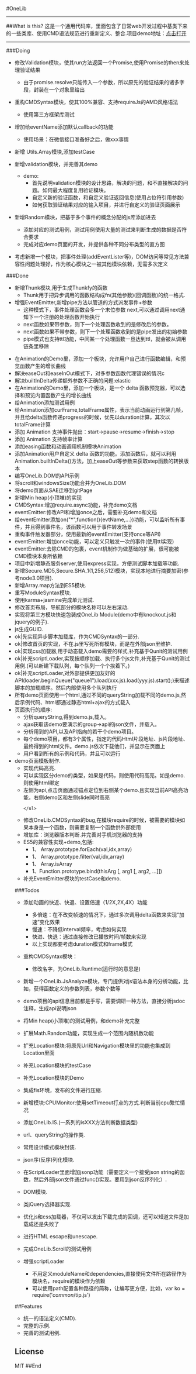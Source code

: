 #OneLib
<hr/>
##What is this?
这是一个通用代码库，里面包含了日常web开发过程中基类下来的一些类库、使用CMD语法规范进行重新定义、整合.项目demo地址：<a href="http://wbpmrck.github.io/OneLib/demo/html/index.html" target="_blank">点击打开</a>
<hr/>


###Doing
* 修改Validation模块，使其run方法返回一个Promise,使用Promise的then来处理验证结果
    * 由于promise.resolve只能传入一个参数，所以原先的验证结果的诸多字段，封装在一个对象里给出
* 重构CMDSyntax模块，使其100%兼容、支持requireJs的AMD风格语法
    * 使用第三方框架库测试
* 增加给eventName添加默认callback的功能
	* 使用场景：在微信接口准备好之后，做xxx事情

* 新增 Utils.Array模块,添加testCase
* 新增validation模块，并完善其demo
    * demo:
        * 首先说明validation模块的设计思路，解决的问题，和不直接解决的问题。如何最大程度复用验证模块。
        * 自定义新的验证函数，和自定义验证返回信息(使用占位符引用参数)
        * 如何获取验证结果对应的输入项目，并进行自定义的验证页面展示
* 新增Random模块，把基于多个事件的概念分配的js库添加进去
    * 添加对应的测试用例，测试用例使用大量的测试来判断生成的数据是否符合要求
    * 完成对应demo页面的开发，并提供各种不同分布类型的直方图
* 考虑新增一个模块，把事件处理(addEventLister等)，DOM访问等常见方法兼容性问题处理好，作为核心模块之一被其他模块依赖，无需多次定义


###Done

* 新增Thunk模块,用于生成Thunkfy的函数
    * Thunk用于把异步调用的函数结构成fn(其他参数)(回调函数)的统一格式.
* 增强EventEmitter,新增pipe方法以管道的方式派发事件+参数
    * 这种模式下，事件处理函数会多一个末位参数 next,可以通过调用next通知下一个注册的处理函数开始执行
    * next函数如果带参数，则下一个处理函数收到的是修改后的参数。
    * next函数如果不带参数，则下一个处理函数收到的是pipe发出的初始参数
    * pipe模式也支持ttl功能，中间某一个处理函数一旦达到ttl，就会被从调用链条里移除


<ul>
  <li>在Animation的Demo里，添加一个板块，允许用户自己进行函数编辑，和预览函数产生的增长曲线</li>
  <li>解决easeOut和easeInOut模式下，对多参数函数代理错误的情况c</li>
  <li>解决builtInDelta传递额外参数不正确的问题:elastic</li>
  <li>在Animation的Demo里，添加一个板块，是一个 delta 函数预览器，可以选择和预览内置函数产生的增长曲线</li>
  <li>给Animation添加测试用例</li>
    <li>给Animation添加curFrame,totalFrame属性，表示当前动画运行到第几帧，并且给delta函数传递progress的时候，优先以duration计算，其次以totalFrame计算</li>
    <li>添加 Animation 支持事件抛出：start->pause->resume->finish->stop</li>
  <li>添加 Animation 支持帧率计算</li>
  <li>添加easing函数和动画调用机制模块Animation</li>
    <li>添加Animation用户自定义 delta 函数的功能。添加函数后，就可以利用Animation.builtInDelta()方法，加上easeOut等参数来获取step函数的转换版本</li>
    <li>编写OneLib.DOM的API示例</li>
  <li>将scroll和windowsSize功能合并为OneLib.DOM</li>
  <li>将demo页面从SAE迁移到gitPage</li>
    <li>新增Min heap(小顶堆)的实现</li>
    <li>CMDSyntax:增加require.async功能，补充demo文档</li>
    <li>eventEmitter:修改API和增加once之后，需要补充demo和文档</li>
    <li>给eventEmitter添加on("*",function(){evtName,...})功能，可以监听所有事件，并且得到事件名，该函数可以用于事件转发场景</li>
    <li>重构事件触发器部分，使用最新的eventEmitter(支持once等API)</li>
    <li>eventEmitter:增加once功能，可以定义只触发一次的事件(使用ttl实现)</li>
    <li>eventEmitter:去除CMD的包裹，event机制作为做基础的扩展，很可能被CMD模块本身所依赖</li>
   <li>项目中新增静态服务server,使用express实现，方便测试脚本加载等功能.</li>
   <li>新增Secure.MD5,Secure.SHA_1(1,256,512)模块，实现本地进行摘要加密(参考node3.0项目).</li>
 <li>新增Array.map方法到ES5模块.</li>
 <li>重写ModuleSyntax模块.</li>
 <li>使用karma+jasmine完成单元测试.</li>
 <li>修改首页布局，导航部分的模块名称可以左右滚动.</li>
 <li>实现将第三方模块快速包装成OneLib Module(demo中有knockout.js和jquery的例子).</li>
 <li>js生成GUID.</li>
 <li>ok|先实现异步脚本加载库，作为CMDSyntax的一部分.</li>
 <li>ok|修改首页的实现，不在.js里写死所有模块，而是在外部json里维护.</li>
 <li>ok|实现css加载器,用于动态载入demo需要的样式,补充基于Qunit的测试用例</li>
 <li>ok|补充scriptLoader,实现按顺序加载、执行多个js文件,补充基于Qunit的测试用例.(可以新建下载队列，每个队列一个个挨着下。)</li>
 <li>ok|补充scriptLoader,对外部提供更加友好的API(loader.beginQueue("queue1").load(xxx.js).load(yyy.js).start();)来描述脚本的加载顺序。然后内部使用多个队列执行</li>
 <li>所有demo页面使用一个html,通过不同的queryString加载不同的demo.js,然后示例代码、html都通过静态html+ajax的方式载入</li>
 <li>页面执行的顺序:
    <ul>
        <li>分析queryString,得到demo.js,载入。</li>
        <li>ajax获取该demo要演示的group->api的json文件，并载入。</li>
        <li>分析用到的API,以及API指向的若干个demo项目。</li>
        <li>每个demo项目，都有3个属性，指定的代码Html片段地址、js片段地址、最终得到的html文件。demo.js依次下载他们，并显示在页面上</li>
        <li>用户看到所有的示例和代码，并且可以运行</li>
    </ul>
 </li>
 <li>demo页面模板制作.
     <ul>
        <li>实现代码高亮.</li>
        <li>可以实现区分demo的类型，如果是代码，则使用代码高亮。如是demo.则使用html绑定</li>
        <li>左侧为api,点击页面通过锚点定位到右侧某个demo.且实现当前API高亮功能，右侧demo区和左侧slide同时高亮</li>

    </ul>
 </li>
  <li>修改OneLib.CMDSyntax的bug,在模块require的时候，被需要的模块如果本身是一个函数，则需要复制一个函数供外部使用</li>
    <li>增加库：浏览器版本判断.并完善对手机浏览器的支持</li>
    <li>ES5的兼容性实现+demo,包括:
        <ul>
            <li>1、<undefined> Array.prototype.forEach(val,idx,array)</li>
            <li>1、<Array> Array.prototype.filter(val,idx,array)</li>
            <li>1、<bool> Array.isArray</li>
            <li>1、Function.prototype.bind(thisArg [, arg1 [, arg2, …]])</li>
        </ul>
    </li>
  <li>补充EventEmitter模块的testCase和demo.</li>
</ul>


###Todos
* 添加动画的快近、快退、设置倍速（1/2X,2X,4X）功能
    * 多倍速：在不改变帧速的情况下，通过多次调用delta函数来实现“加速”变化效果
    * 慢速：不降低interval频率，考虑如何实现
    * 快进、快退：通过直接修改已播放时间/帧数来实现
    * 以上实现都要考虑duration模式和frame模式
* 重构CMDSyntax模块：
    * 修改名字，为OneLib.Runtime(运行时的意思是)
    

* 新增一个OneLib.JsAnalyze模块，专门提供对js语法本身的分析功能，比如，获得函数定义的参数列表，参数个数等
* demo项目的api信息目前都是手写，需要调研一种方法，直接分析jsdoc注释，生成api说明json
* 将Min heap(小顶堆)的测试用例，和demo补充完整
* 扩展Math.Random功能，实现生成一个范围内随机数功能
* 扩充Location模块:将原先Url和Navigation模块里的功能也集成到Location里面
* 补充Location模块的testCase
* 补充Location模块的Demo
* 集成fis环境，发布的文件进行压缩.
* 新增模块:CPUMonitor:使用setTimeout打点的方式.判断当前cpu繁忙情况
* 添加OneLib.IS.(一系列的isXXX方法判断数据类型)
* url、queryString的操作类.
* 常用设计模式模块封装.
* json序(反序)列化模块.
* 在ScriptLoader里面增加jsonp功能（需要定义一个接受json string的函数，然后外部json文件通过func(<json>)实现。要用到json反序列化）.
* DOM模块.
* 类jQuery选择器实现.
* 优化js和css加载器，不仅可以发出下载完成的回调，还可以知道文件是加载成还是失败了
* 进行HTML escape和unescape.
* 完成OneLib.Scroll的测试用例
* 增强scriptLoader
    * 不用定义moduleName和dependencies,直接使用文件所在路径作为模块名，require的模块作为依赖
    * 可以使用path配置各种路径的简称，让编写更方便，比如，var ko = require('$common$/tip.js')


##Features
* 统一的语法定义(CMD).
* 完整的示例.
* 完善的测试用例.

## License

MIT
##End

